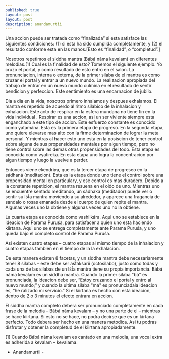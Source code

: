 ```yaml
---
published: true
Layout: post
layout: post
description: anandamurtii
---
```




Una accion puede ser tratada como “finalizada” si esta satisface las siguientes condiciones: (1) si esta ha sido cumplida completamente, y (2) el resultado conforme esta en las manos.[Esto es “finalidad”, o “completud”.]

Nosotros repetimos el siddha mantra (Bábá náma kevalam) en diferentes melodias.(1) Cual es la finalidad de esto? Tomemos el siguiente ejemplo. Yo cruzo el portal, y como resultado de esto entro en el salon. La pronunciacion, interna o externa, de la primer silaba de el mantra es como cruzar el portal y entrar a un nuevo mundo. La realizacion apropiada del trabajo de entrar en un nuevo mundo culmina en el resultado de sentir bendicion y perfeccion. Este sentimiento es una encarnacion de jubilo.

Dia a dia en la vida, nosotros primero inhalamos y despues exhalamos. El mantra es repetido de acuerdo al ritmo silabico de la inhalacion y exhalacion. Este acto de respirar en la esfera mundana no tiene fin en la vida individual . Respirar es una accion, asi un ser viviente siempre esta enganchado a este tipo de accion. Este esfuerzo constante es conocido como yatamána. Esta es la primera etapa de progreso. En la segunda etapa, uno quiere elevarse mas alto con la firme determinacion de lograr la meta personal. Y mientras al hacer esto uno esta en la posiscion de tener control sobre alguna de sus propensidades mentales por algun tiempo, pero no tiene control sobre las demas otras propensidades del todo. Esta etapa es conocida como vyatireka. En esta etapa uno logra la concentracion por algun tiempo y luego la vuelve a perder.

Entonces viene ekendriya, que es la tercer etapa de progreseo en la sádhaná (meditacion). Esta es la etapa donde uno tiene el control sobre una propensidad mental en particulary, y ese control es mas duradero. Debido a la constante repeticion, el mantra resuena en el oido de uno. Mientras uno se encuentre sentado meditando, un sádhaka (meditador) puede ver o sentir su Iśt́a mantra moviendo a su alrededor, y aparece una fragancia de sandalo o rosas emanada desde el cuerpo de quien repite el mantra. Algunas veces uno la obtiene y algunas veces uno no la obtiene.

La cuarta etapa es conocida como vashiikára. Aqui uno se establece en la ideacion de Parama Puruśa, para satisfacer a quien uno esta haciendo kiirtana. Aqui uno se entrega completamente ante Parama Puruśa, y uno queda bajo el completo control de Parama Puruśa.

Asi existen cuatro etapas – cuatro etapas al mismo tiempo de la inhalacion y cuatro etapas tambien en el tiempo de la la exhalacion.

De esta manera existen 8 facetas, y un siddha mantra debe necesariamente tener 8 silabas – este debe ser aśt́ákśarii (octosilabo), justo como todas y cada una de las silabas de un Iśt́a mantra tiene su propia importancia. Bábá náma kevalam es un siddha mantra. Cuando la primer silaba "bá" es pronunciada, la ideacion debe ser, “Estoy cruzando el portal y entro al nuevo mundo;” y cuando la ultima silaba "ma" es pronunciadala ideacion es, “he ralizado mi servicio.” Si el kiirtana es hecho con esta ideacion, dentro de 2 o 3 minutos el efecto entrara en accion.

El siddha mantra completo debera ser pronunciado completamente en cada frase de la melodia – Bábá náma kevalam – y no una parte de el – mientras se hace kiirtana. Si esto no se hace, no podra decirse que es un kirtana perfecto. Todo debera ser hecho en una manera metodica. Asi tu podras disfrutar y obtener la completud de el kiirtana apropiadamente.


(1) Cuando Bábá náma kevalam es cantado en una melodia, una vocal extra es adherida a kevalam – kevalama. 

- Anandamurtii -
